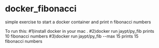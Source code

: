# docker_fibonacci
simple exercise to start a docker container and print n fibonacci numbers

To run this:
#1)install docker in your mac .
#2)docker run  jaypt/py_fib prints 10 fibonacci numbers
#3)docker run  jaypt/py_fib --max 15 prints 15 fibonacci numbers
